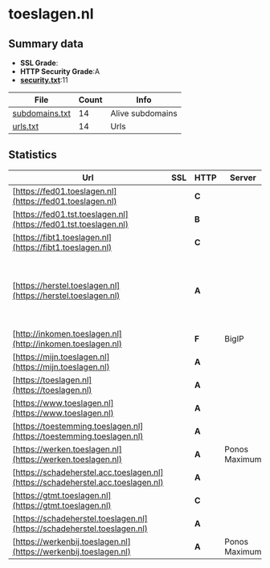

# toeslagen.nl
## Summary data


 - **SSL Grade**:
 - **HTTP Security Grade**:A
 - **[security.txt](https://www.digitaleoverheid.nl/nieuws/standaard-security-txt-nu-verplicht-voor-overheid/)**:11


| File       | Count | Info |
|------------|-------|------|
|[subdomains.txt](/data/toeslagen.nl/subdomains.txt)|14|Alive subdomains|
|[urls.txt](/data/toeslagen.nl/urls.txt)|14|Urls|


## Statistics


| Url | SSL | HTTP | Server | Cookie | HSTS | CORS | CTO | CSP | XFO | XXP | RP |FP| Tech |Title |
|--------|-------|-------|------|------|------|------|------|------|------|------|------|------|------|------|
|[https://fed01.toeslagen.nl](https://fed01.toeslagen.nl)| | **C**||:warning: |:white_check_mark: | | | | :white_check_mark: | | :white_check_mark: | |HSTS|403 - Forbidden:...|
|[https://fed01.tst.toeslagen.nl](https://fed01.tst.toeslagen.nl)| | **B**||:warning: |:white_check_mark: | | | | :white_check_mark: | :white_check_mark: | :white_check_mark: | |HSTS|403 - Forbidden:...|
|[https://fibt1.toeslagen.nl](https://fibt1.toeslagen.nl)| | **C**|| | | | | | :white_check_mark: | :white_check_mark: | :white_check_mark: | ||Request Rejected|
|[https://herstel.toeslagen.nl](https://herstel.toeslagen.nl)| | **A**||:white_check_mark: |:white_check_mark: | | |:warning: | :white_check_mark: | :white_check_mark: | :white_check_mark: | |HSTS MySQL PHP WordPress Yoast SEO Premium:23.7 Yoast SEO:23.7|Website voor ged...|
|[http://inkomen.toeslagen.nl](http://inkomen.toeslagen.nl)| | **F**|BigIP| | | | | | | | :white_check_mark: | |F5 BigIP||
|[https://mijn.toeslagen.nl](https://mijn.toeslagen.nl)| | **A**||:white_check_mark: |:white_check_mark: | | | :white_check_mark:| :white_check_mark: | | :white_check_mark: | |HSTS|Er is een fout o...|
|[https://toeslagen.nl](https://toeslagen.nl)| | **A**||:white_check_mark: |:white_check_mark: | | |:warning: | :white_check_mark: | :white_check_mark: | :white_check_mark: | |HSTS|301 Moved Perman...|
|[https://www.toeslagen.nl](https://www.toeslagen.nl)| | **A**||:white_check_mark: |:white_check_mark: | | |:warning: | :white_check_mark: | :white_check_mark: | :white_check_mark: | |HSTS|301 Moved Perman...|
|[https://toestemming.toeslagen.nl](https://toestemming.toeslagen.nl)| | **A**||:white_check_mark: |:white_check_mark: | | | :white_check_mark:| :white_check_mark: | :white_check_mark: | :white_check_mark: | |HSTS|Er is een fout o...|
|[https://werken.toeslagen.nl](https://werken.toeslagen.nl)| | **A**|Ponos Maximum| |:white_check_mark: | :warning:| |:warning: | :white_check_mark: | :white_check_mark: | :white_check_mark: | |HSTS||
|[https://schadeherstel.acc.toeslagen.nl](https://schadeherstel.acc.toeslagen.nl)| | **A**||:white_check_mark: |:white_check_mark: | | | :white_check_mark:| :white_check_mark: | :white_check_mark: | :white_check_mark: | |HSTS||
|[https://gtmt.toeslagen.nl](https://gtmt.toeslagen.nl)| | **C**|| | | | | | :white_check_mark: | :white_check_mark: | :white_check_mark: | ||Online diensten...|
|[https://schadeherstel.toeslagen.nl](https://schadeherstel.toeslagen.nl)| | **A**||:white_check_mark: |:white_check_mark: | | | :white_check_mark:| :white_check_mark: | :white_check_mark: | :white_check_mark: | |HSTS||
|[https://werkenbij.toeslagen.nl](https://werkenbij.toeslagen.nl)| | **A**|Ponos Maximum| |:white_check_mark: | :warning:| |:warning: | :white_check_mark: | :white_check_mark: | :white_check_mark: | |HSTS||


